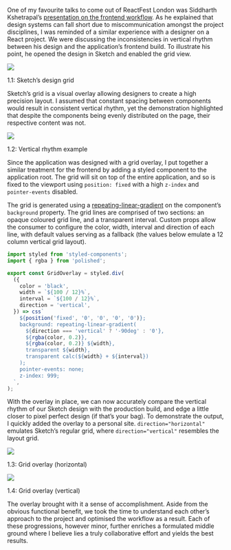 
One of my favourite talks to come out of ReactFest London was Siddharth Kshetrapal’s [presentation on the frontend workflow](https://www.youtube.com/watch?v=bLgZwFRYTJ4). As he explained that design systems can fall short due to miscommunication amongst the project disciplines, I was reminded of a similar experience with a designer on a React project. We were discussing the inconsistencies in vertical rhythm between his design and the application’s frontend build. To illustrate his point, he opened the design in Sketch and enabled the grid view.


![](https://s3.us-west-2.amazonaws.com/secure.notion-static.com/765c189a-0577-457d-9c77-e53b963fa3df/sketch-design-grid.jpg?X-Amz-Algorithm=AWS4-HMAC-SHA256&X-Amz-Content-Sha256=UNSIGNED-PAYLOAD&X-Amz-Credential=AKIAT73L2G45EIPT3X45%2F20221230%2Fus-west-2%2Fs3%2Faws4_request&X-Amz-Date=20221230T115209Z&X-Amz-Expires=3600&X-Amz-Signature=39eeba8777106a3be9d9a8cd72699439798e5a5a3326048cf711b4ae3c164c46&X-Amz-SignedHeaders=host&x-id=GetObject)


1.1: Sketch’s design grid


Sketch’s grid is a visual overlay allowing designers to create a high precision layout. I assumed that constant spacing between components would result in consistent vertical rhythm, yet the demonstration highlighted that despite the components being evenly distributed on the page, their respective content was not.


![](https://s3.us-west-2.amazonaws.com/secure.notion-static.com/08652dc5-a3f7-4a09-8ac9-ebcd82ba1075/vertical-rhythm.png?X-Amz-Algorithm=AWS4-HMAC-SHA256&X-Amz-Content-Sha256=UNSIGNED-PAYLOAD&X-Amz-Credential=AKIAT73L2G45EIPT3X45%2F20221230%2Fus-west-2%2Fs3%2Faws4_request&X-Amz-Date=20221230T115209Z&X-Amz-Expires=3600&X-Amz-Signature=60a24d334cbdf26a040ac3385fd50aeb97daa82c55cc47334009b8c8d59fcc5c&X-Amz-SignedHeaders=host&x-id=GetObject)


1.2: Vertical rhythm example


Since the application was designed with a grid overlay, I put together a similar treatment for the frontend by adding a styled component to the application root. The grid will sit on top of the entire application, and so is fixed to the viewport using `position: fixed` with a high `z-index` and `pointer-events` disabled.


The grid is generated using a [repeating-linear-gradient](https://developer.mozilla.org/en-US/docs/Web/CSS/repeating-linear-gradient) on the component’s `background` property. The grid lines are comprised of two sections: an opaque coloured grid line, and a transparent interval. Custom props allow the consumer to configure the color, width, interval and direction of each line, with default values serving as a fallback (the values below emulate a 12 column vertical grid layout).


```javascript
import styled from 'styled-components';
import { rgba } from 'polished';

export const GridOverlay = styled.div(
  ({
    color = 'black',
    width = `${100 / 12}%`,
    interval = `${100 / 12}%`,
    direction = 'vertical',
  }) => css`
    ${position('fixed', '0', '0', '0', '0')};
    background: repeating-linear-gradient(
      ${direction === 'vertical' ? '-90deg' : '0'},
      ${rgba(color, 0.2)},
      ${rgba(color, 0.2)} ${width},
      transparent ${width},
      transparent calc(${width} + ${interval})
    );
    pointer-events: none;
    z-index: 999;
  `,
);
```


With the overlay in place, we can now accurately compare the vertical rhythm of our Sketch design with the production build, and edge a little closer to pixel perfect design (if that’s your bag). To demonstrate the output, I quickly added the overlay to a personal site. `direction="horizontal"` emulates Sketch’s regular grid, where `direction="vertical"` resembles the layout grid.


![](https://s3.us-west-2.amazonaws.com/secure.notion-static.com/4cf79f51-282d-4a78-8823-8689b2c20879/grid-overlay-horizontal.jpg?X-Amz-Algorithm=AWS4-HMAC-SHA256&X-Amz-Content-Sha256=UNSIGNED-PAYLOAD&X-Amz-Credential=AKIAT73L2G45EIPT3X45%2F20221230%2Fus-west-2%2Fs3%2Faws4_request&X-Amz-Date=20221230T115209Z&X-Amz-Expires=3600&X-Amz-Signature=64adc2c48a95a5505c32c2ca5a12919121436ab6a0343a712dfd48151eff5b12&X-Amz-SignedHeaders=host&x-id=GetObject)


1.3: Grid overlay (horizontal)


![](https://s3.us-west-2.amazonaws.com/secure.notion-static.com/1d064ef9-c647-4e87-a8ba-e6bf6e150b95/grid-overlay-vertical.jpg?X-Amz-Algorithm=AWS4-HMAC-SHA256&X-Amz-Content-Sha256=UNSIGNED-PAYLOAD&X-Amz-Credential=AKIAT73L2G45EIPT3X45%2F20221230%2Fus-west-2%2Fs3%2Faws4_request&X-Amz-Date=20221230T115209Z&X-Amz-Expires=3600&X-Amz-Signature=9ff25d35af47bbc2c05582b3fb0c859d75edfd0796c23f255380455b37e3063b&X-Amz-SignedHeaders=host&x-id=GetObject)


1.4: Grid overlay (vertical)


The overlay brought with it a sense of accomplishment. Aside from the obvious functional benefit, we took the time to understand each other’s approach to the project and optimised the workflow as a result. Each of these progressions, however minor, further enriches a formulated middle ground where I believe lies a truly collaborative effort and yields the best results.


